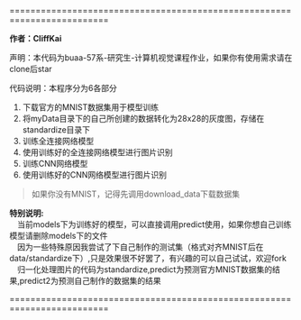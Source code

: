 =========================================================================

**作者：CliffKai**

声明：本代码为buaa-57系-研究生-计算机视觉课程作业，如果你有使用需求请在clone后star

代码说明：本程序分为6各部分

1. 下载官方的MNIST数据集用于模型训练
2. 将myData目录下的自己所创建的数据转化为28x28的灰度图，存储在standardize目录下
3. 训练全连接网络模型
4. 使用训练好的全连接网络模型进行图片识别
5. 训练CNN网络模型
6. 使用训练好的CNN网络模型进行图片识别

> 如果你没有MNIST，记得先调用download_data下载数据集  

**特别说明:**  
&emsp;当前models下为训练好的模型，可以直接调用predict使用，如果你想自己训练模型请删除models下的文件   
&emsp;因为一些特殊原因我尝试了下自己制作的测试集（格式对齐MNIST后在data/standardize下）,只是效果很不好罢了，有兴趣的可以自己试试，欢迎fork  
&emsp;归一化处理图片的代码为standardize,predict为预测官方MNIST数据集的结果,predict2为预测自己制作的数据集的结果

=========================================================================